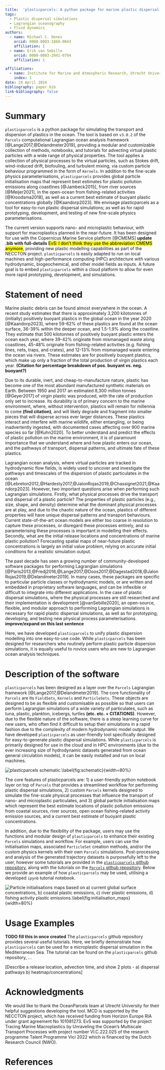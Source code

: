 ```yaml
---
title:  'plasticparcels: A python package for marine plastic dispersal simulations using Parcels'
tags:
  - Plastic dispersal simulations
  - Lagrangian oceanography
  - Fluid dynamics
authors:
  - name: Michael C. Denes
    orcid: 0000-0003-1868-0043
    affiliation: 1
  - name: Erik van Sebille
    orcid: 0000-0003-2041-0704
    affiliation: 1

affiliations:
  - name: Institute for Marine and Atmospheric Research, Utrecht University, the Netherlands
    index: 1
date: 24 April 2024
bibliography: paper.bib
link-bibliography: false
---
```


# Summary
`plasticparcels` is a python package for simulating the transport and dispersion of plastics in the ocean. The tool is based on `v3.0.2` of the `Parcels` computational Lagrangian ocean analysis framework [@Lange2017,@Delandmeter2019], providing a modular and customizable collection of methods, notebooks, and tutorials for advecting virtual plastic particles with a wide range of physical properties. The tool applies a collection of physical processes to the virtual particles, such as Stokes drift, wind-induced drift, biofouling, and turbulent mixing, via custom particle behaviour programmed in the form of `Kernels`. In addition to the fine-scale physics parameterisations, `plasticparcels` provides global particle initialisation maps that represent best estimates for plastic pollution emissions along coastlines [@Jambeck2015], from river sources [@Meijer2021], in the open-ocean from fishing-related activities [@Kroodsma2018], as well as a current best estimate of buoyant plastic concentrations globally [@Kaandorp2023]. We envisage plasticparcels as a tool for easy-to-run plastic dispersal simulations; as well as for rapid prototyping, development, and testing of new fine-scale physics parameterisations.

The current version supports nano- and microplastic behaviour, with support for macroplastics planned in the near-future. It has been designed for use with the Copernicus Marine Service platform [@CMEMS] **update .bib with full-details** <mark>EvS: I don't think they use the abbreviation CMEMS anymore</mark>, providing new plastic modelling capabilities as part of the NECCTON project. `plasticparcels` is easily adapted to run on local machines and high-performance computing (HPC) architecture with various hydrodynamic, biogeochemical, and other model fields as inputs. A future goal is to embed `plasticparcels` within a cloud platform to allow for even more rapid prototyping, development, and simulations.


# Statement of need
Marine plastic debris can be found almost everywhere in the ocean. A recent study estimates that there is approximately 3,200 kilotonnes of (initially) positively buoyant plastics in the global ocean in the year 2020 [@Kaandorp2023], where 59-62\% of these plastics are found at the ocean surface, 36-39\% within the deeper ocean, and 1.5-1.9\% along the coastline. They estimate that 500 kilotonnes of positively buoyant plastic enters the ocean each year, where 39-42\% originate from mismanaged waste along coastlines, 45-48\% originate from fishing-related activities (e.g. fishing lines, nets, traps, and crates), and 12-13\% from mismanaged waste entering the ocean via rivers. These estimates are for positively buoyant plastics, which make up only a fraction of the total production of virgin plastics each year. **(Citation for percentage breakdown of pos. buoyant vs. neg. buoyant?)**

Due to its durable, inert, and cheap-to-manufacture nature, plastic has become one of the most abundant manufactured synthetic materials on Earth. Between 1950 and 2017 an estimated 8,300 million tonnes [@Geyer2017] of virgin plastic was produced, with the rate of production only set to increase. Its durability is of primary concern to the marine environment, where, without intervention, plastics will remain for millennia to come **(find citation)**, and will likely degrade and fragment into smaller pieces that will disperse across ever larger distances. These plastics interact and interfere with marine wildlife, either entangling, or being inadvertently ingested, with documented cases affecting over 900 marine species so far [@Kuhn2020]. To better understand and predict the effects of plastic pollution on the marine environment, it is of paramount importance that we understand where and how plastic enters our ocean, and the pathways of transport, dispersal patterns, and ultimate fate of these plastics.

Lagrangian ocean analysis, where virtual particles are tracked in hydrodynamic flow fields, is widely used to uncover and investigate the pathways and timescales of the dispersion of plastic particulates in the ocean [@Lebreton2012,@Hardesty2017,@JalonRojas2019,@Chassignet2021,@Kaandorp2023]. However, two important questions arise when performing such Lagrangian simulations. Firstly, what physical processes drive the transport and dispersal of a plastic particle? The properties of plastic particles (e.g., size, shape, and density) determine what the dominant physical processes are at play, and due to the chaotic nature of the ocean, plastics of different properties will have unique dispersal patterns and transport behaviours. Current state-of-the-art ocean models are either too coarse in resolution to capture these processes, or disregard these processes entirely, and so parameterising these processes is important in modelling their effects. Secondly, what are the initial release locations and concentrations of marine plastic pollution? Forecasting spatial maps of near-future plastic concentrations is largely an initial value problem, relying on accurate initial conditions for a realistic simulation output.

The past decade has seen a growing number of community-developed software packages for performing Lagrangian simulations [@Paris2013,@Fredj2016,@Lange2017,@Doos2017,@Dagestad2018,@JalonRojas2019,@Delandmeter2019]. In many cases, these packages are specific to particular particle classes or hydrodynamic models, or are written and embedded in proprietary software languages, and can be inflexible or difficult to integrate into different applications. In the case of plastic dispersal simulations, where the physical processes are still researched and their implementation is development [@vanSebille2020], an open-source, flexible, and modular approach to performing Lagrangian simulations is necessary for rapid plastic dispersal simulations, as well as for prototyping, developing, and testing new physical process parameterisations. **improve/expand on this last sentence**

Here, we have developed `plasticparcels` to unify plastic dispersion modelling into one easy-to-use code. While `plasticparcels` has been designed for researchers who routinely perform plastic particle dispersion simulations, it is equally useful to novice users who are new to Lagrangian ocean analysis techniques.

# Description of the software
`plasticparcels` has been designed as a layer over the `Parcels` Lagrangian framework [@Lange2017,@Delandmeter2019]. The core functionality of `Parcels` are its `FieldSets`, `Kernels` and `ParticleSets`. These objects are designed to be as flexible and customisable as possible so that users can perform Lagrangian simulations of a wide variety of particulates, such as tuna, plastic, plankton, icebergs, turtles **(etc. etc. + CITATIONS)**. However, due to the flexible nature of the software, there is a steep learning curve for new users, who often find it difficult to setup their simulations in a rapid fashion due to the complexity of modern hydrodynamic model output. We have developed `plasticparcels` as user-friendly tool specifically designed for easy-to-generate plastic dispersal simulations. While `plasticparcels` is primarily designed for use in the cloud and in HPC environments (due to the ever increasing size of hydrodynamic datasets generated from ocean general circulation models), it can be easily installed and run on local machines.

![`plasticparcels` schematic.\label{fig:schematic}](schematic.png){width=80%}

The core features of plasticparcels are: 1) a user-friendly python notebook layer on top of `Parcels` that provides a streamlined workflow for performing plastic dispersal simulations, 2) custom `Parcels` kernels designed to simulate the fine-scale physical processes that influence the transport of nano- and microplastic particulates, and 3) global particle initialisation maps which represent the best estimate locations of plastic pollution emissions from coastal sources, river sources, open ocean fishing-related activity emission sources, and a current best estimate of buoyant plastic concentrations.

In addition, due to the flexibility of the package, users may use the functions and modular design of `plasticparcels` to enhance their existing `Parcels` simulations and workflow. For example, users can use the initialisation maps, associated `ParticleSet` creation methods, and/or the custom physics kernels with their own `Parcels` simulations. Post-processing and analysis of the generated trajectory datasets is purposefully left to the user, however some tutorials are provided in the [`plasticparcels` github repository](\url{https://github.com/OceanParcels/plasticparcels}), along with the tutorials on the [`Parcels` github repository](\url{https://github.com/OceanParcels/parcels}). Below we provide an example of how `plasticparcels` may be used, utilising a developed `ipynb` tutorial notebook.


![Particle initialisations maps based on a) current global surface concentrations, b) coastal plastic emissions, c) river plastic emissions, d) fishing activity plastic emissions.\label{fig:initialisation_maps}](initialisation_maps.png){width=80%}

# Usage Examples
**TODO fill this in once created**
The `plasticparcels` github repository provides several useful tutorials. Here, we briefly demonstrate how `plasticparcels` can be used for a microplastic dispersal simulation in the Mediterranean Sea. The tutorial can be found on the `plasticparcels` github repository, ...

[Describe a release location, advection time, and show 2 plots - a) dispersal pathways b) heatmap/concentrations]

# Acknowledgments
We would like to thank the OceanParcels team at Utrecht University for their helpful suggestions developing the tool. MCD is supported by the NECCTON project, which has received funding from Horizon Europe RIA under grant agreement No 101081273. EvS was supported by the project Tracing Marine Macroplastics by Unraveling the Ocean’s Multiscale Transport Processes with project number VI.C.222.025 of the research programme Talent Programme Vici 2022 which is financed by the Dutch Research Council (NWO).

# References